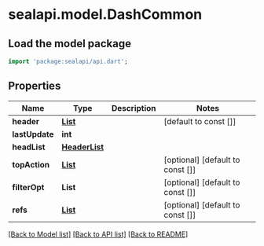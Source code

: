 # sealapi.model.DashCommon

## Load the model package
```dart
import 'package:sealapi/api.dart';
```

## Properties
Name | Type | Description | Notes
------------ | ------------- | ------------- | -------------
**header** | [**List<LineItem>**](LineItem.md) |  | [default to const []]
**lastUpdate** | **int** |  | 
**headList** | [**HeaderList**](HeaderList.md) |  | 
**topAction** | [**List<TextLink>**](TextLink.md) |  | [optional] [default to const []]
**filterOpt** | **List<String>** |  | [optional] [default to const []]
**refs** | [**List<ItemId>**](ItemId.md) |  | [optional] [default to const []]

[[Back to Model list]](../README.md#documentation-for-models) [[Back to API list]](../README.md#documentation-for-api-endpoints) [[Back to README]](../README.md)


